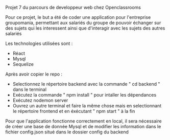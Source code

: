 Projet 7 du parcours de developpeur web chez Openclassrooms

Pour ce projet, le but a été de coder une application pour l'entreprise groupomania, permettant aux salariés du groupe de pouvoir échanger sur des sujets qui les interessent ainsi que d'interagir avec les sujets des autres salariés

Les technologies utilisées sont : 
  - Réact
  - Mysql
  - Sequelize

Après avoir copier le repo : 
  - Selectionnez le répertoire backend avec la commande " cd backend " dans le terminal
  - Exécutez la commande " npm install " pour intaller les dépendances 
  - Exécutez nodemon server
  - Ouvrez un autre terminal et faire la même chose mais en selectionnant le répertoire frontend et en éxécutant " npm start " à la fin

Pour que l'application fonctionne correctement en local, il sera nécessaire de créer une base de donnée Mysql et de modifier les information dans le fichier config.json situé dans le dossier config du backend 
